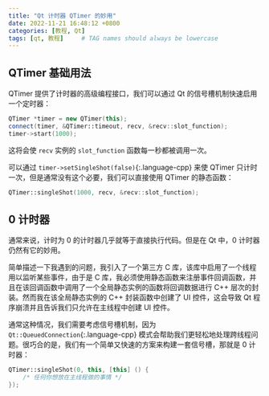 ```yaml
---
title: "Qt 计时器 QTimer 的妙用"
date: 2022-11-21 16:48:12 +0800
categories: [教程, Qt]
tags: [qt, 教程]     # TAG names should always be lowercase
---
```


## QTimer 基础用法

QTimer 提供了计时器的高级编程接口，我们可以通过 Qt 的信号槽机制快速启用一个定时器：

```cpp
QTimer *timer = new QTimer(this);
connect(timer, &QTimer::timeout, recv, &recv::slot_function);
timer->start(1000);
```

这将会使 `recv` 实例的 `slot_function` 函数每一秒都被调用一次。

可以通过 `timer->setSingleShot(false)`{:.language-cpp} 来使 QTimer 只计时一次，但是通常没有这个必要，我们可以直接使用 QTimer 的静态函数：

```cpp
QTimer::singleShot(1000, recv, &recv::slot_function);
```

## 0 计时器

通常来说，计时为 0 的计时器几乎就等于直接执行代码。但是在 Qt 中，0 计时器仍然有它的妙用。

简单描述一下我遇到的问题，我引入了一个第三方 C 库，该库中启用了一个线程用以监听某些事件，由于是 C 库，我必须使用静态函数来注册事件回调函数，并且在该回调函数中调用了一个全局静态实例的函数将回调数据进行 C++ 层次的封装。然而我在该全局静态实例的 C++ 封装函数中创建了 UI 控件，这会导致 Qt 程序崩溃并且告诉我们只允许在主线程中创建 UI 控件。

通常这种情况，我们需要考虑信号槽机制，因为 `Qt::QueuedConnection`{:.language-cpp} 模式会帮助我们更轻松地处理跨线程问题。很巧合的是，我们有一个简单又快速的方案来构建一套信号槽，那就是 0 计时器：

```cpp
QTimer::singleShot(0, this, [this] () {
    /* 任何你想放在主线程做的事情 */
});
```
